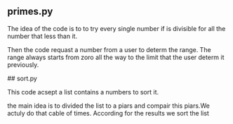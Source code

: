 ## primes.py
<p>The idea of the code is to to try every single number if is divisible for all the number that less than it.

Then the code requast a number from a user to determ the range. The range always starts from zoro all the way to the limit that the user determ it previously.
</p>
## sort.py
<p>This code acsept a list contains a numbers to sort it.


the main idea is to divided the list to a piars and compair this piars.We actuly do that cable of times. According for the results we sort the list</p>
